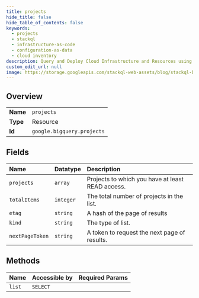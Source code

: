 ```yaml
---
title: projects
hide_title: false
hide_table_of_contents: false
keywords:
  - projects
  - stackql
  - infrastructure-as-code
  - configuration-as-data
  - cloud inventory
description: Query and Deploy Cloud Infrastructure and Resources using SQL
custom_edit_url: null
image: https://storage.googleapis.com/stackql-web-assets/blog/stackql-blog-post-featured-image.png
---
```

  
    

## Overview
<table><tbody>
<tr><td><b>Name</b></td><td><code>projects</code></td></tr>
<tr><td><b>Type</b></td><td>Resource</td></tr>
<tr><td><b>Id</b></td><td><code>google.bigquery.projects</code></td></tr>
</tbody></table>

## Fields
| Name | Datatype | Description |
|:-----|:---------|:------------|
| `projects` | `array` | Projects to which you have at least READ access. |
| `totalItems` | `integer` | The total number of projects in the list. |
| `etag` | `string` | A hash of the page of results |
| `kind` | `string` | The type of list. |
| `nextPageToken` | `string` | A token to request the next page of results. |
## Methods
| Name | Accessible by | Required Params |
|:-----|:--------------|:----------------|
| `list` | `SELECT` |  |
